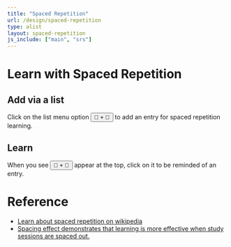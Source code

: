 ```yaml
---
title: "Spaced Repetition"
url: /design/spaced-repetition
type: alist
layout: spaced-repetition
js_include: ["main", "srs"]
---
```

# Learn with Spaced Repetition

## Add via a list
Click on the list menu option <button class="br3">🧠 + 💪</button> to add an entry for spaced repetition learning.

## Learn
When you see <button class="br3">🧠 + 💪</button> appear at the top, click on it to be reminded of an entry.



# Reference
- [Learn about spaced repetition on wikipedia](https://en.wikipedia.org/wiki/Spaced_repetition)
- [Spacing effect demonstrates that learning is more effective when study sessions are spaced out.](https://en.wikipedia.org/wiki/Spacing_effect)
